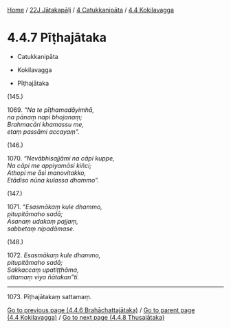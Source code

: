 
[Home](/) / [22J Jātakapāḷi](../../../22J.md) / [4 Catukkanipāta](../../4.md) / [4.4 Kokilavagga](../4.4.md)

# 4.4.7 Pīṭhajātaka

* Catukkanipāta

* Kokilavagga

* Pīṭhajātaka

(145.)

1069\. _“Na te pīṭhamadāyimhā,_  
_na pānaṃ napi bhojanaṃ;_  
_Brahmacāri khamassu me,_  
_etaṃ passāmi accayaṃ”._  


(146.)

1070\. _“Nevābhisajjāmi na cāpi kuppe,_  
_Na cāpi me appiyamāsi kiñci;_  
_Athopi me āsi manovitakko,_  
_Etādiso nūna kulassa dhammo”._  


(147.)

1071\. _“Esasmākaṃ kule dhammo,_  
_pitupitāmaho sadā;_  
_Āsanaṃ udakaṃ pajjaṃ,_  
_sabbetaṃ nipadāmase._  


(148.)

1072\. _Esasmākaṃ kule dhammo,_  
_pitupitāmaho sadā;_  
_Sakkaccaṃ upatiṭṭhāma,_  
_uttamaṃ viya ñātakan”ti._  


---

1073\. Pīṭhajātakaṃ sattamaṃ.



[Go to previous page (4.4.6 Brahāchattajātaka)](4.4.6.md) / [Go to parent page (4.4 Kokilavagga)](../4.4.md) / [Go to next page (4.4.8 Thusajātaka)](4.4.8.md)


